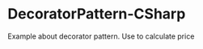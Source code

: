 DecoratorPattern-CSharp
=======================

Example about decorator pattern. Use to calculate price
